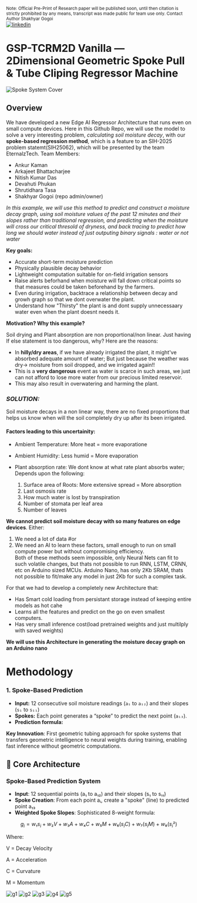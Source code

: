 <sub>Note: Official Pre-Print of Research paper will be published soon, until then citation is strictly prohibited by any means, transcript was made public for team use only. Contact Author Shakhyar Gogoi</sub> 
\
[![linkedin](https://img.shields.io/badge/linkedin-0A66C2?style=for-the-badge&logo=linkedin&logoColor=white)](wwww.linkedin.com/in/shakhyar-gogoi)


# GSP-TCRM2D Vanilla &mdash; 2Dimensional Geometric Spoke Pull & Tube Cliping Regressor Machine



![Spoke System Cover](spoke_system_cover.png)

## Overview

We have developed a new Edge AI Regressor Architecture that runs even on small compute devices. Here in this Github Repo, we will use the model to solve a very interesting problem, *calculating soil moisture decay*, with our **spoke-based regression method**, which is a feature to an SIH-2025 problem statemt(SIH25062), which will be presented by the team EternalzTech.
Team Members:
- Ankur Kaman
- Arkajeet Bhattacharjee
- Nitish Kumar Das
- Devahuti Phukan
- Shrutidhara Tasa
- Shakhyar Gogoi (repo admin/owner)

*In this example, we will use this method to predict and construct a moisture decay graph, using soil moisture values of the past 12 minutes and their slopes rather than traditional regression, and predicting when the moisture will cross our critical thresold of dryness, and back tracing to predict how long we should water instead of just outputing binary signals : water or not water*

**Key goals:**
- Accurate short-term moisture prediction  
- Physically plausible decay behavior  
- Lightweight computation suitable for on-field irrigation sensors
- Raise alerts beforhand when moisture will fall down critical points so that measures could be taken beforehand by the farmers.
- Even during irrigation, backtrace a relationship between decay and growh graph so that we dont overwater the plant.
- Understand how "Thirsty" the plant is and dont supply unnecessaary water even when the plant doesnt needs it.

**Motivation? Why this example?**

Soil drying and Plant absorption are non proportional/non linear. Just having If else statement is too dangerous, why? Here are the reasons:
- In **hilly/dry areas**, if we have already irrigated the plant, it might've absorbed adequate amount of water; But just because the weather was dry-> moisture from soil dropped, and we irrigated again!!
- This is a **very dangerous** event as water is scarce in such areas, we just can not afford to lose more water from our precious limited reservoir.
- This may also result in overwatering and harming the plant.


### ***SOLUTION:***

Soil moisture decays in a non linear way, there are no fixed proportions that helps us know when will the soil completely dry up after its been irrigated. 

#### Factors leading to this uncertainity:
- Ambient Temperature: More heat =  more evaporatione
- Ambient Humidity: Less humid = More evaporation
- Plant absorption rate: We dont know at what rate plant absorbs water; Depends upon the following:

    1. Surface area of Roots: More extensive spread  = More absorption
    2. Last osmosis rate
    3. How much water is lost by transpiration
    4. Number of stomata per leaf area
    5. Number of leaves
 
**We cannot predict soil moisture decay with so many features on edge devices**. Either: 
1. We need a lot of data #or
2. We need an AI to learn these factors, small enough to run on small compute power but without compromising efficiency.
\
Both of these methods seem impossible, only Neural Nets can fit to such volatile changes, but thats not possible to run RNN, LSTM, CRNN, etc on Arduino sized MCUs. Arduino Nano, has only 2Kb SRAM, thats not possible to fit/make any model in just 2Kb for such a complex task.

For that we had to develop a completely new Architecture that:
- Has Smart cold loading from persistant storage instead of keeping entire models as hot cahe
- Learns all the features and predict on the go on even smallest computers.
- Has very small inference cost(load pretrained weights and just multilply with saved weights)

**We will use this Architecture in generating the moisture decay graph on an Arduino nano**

# Methodology

### 1. Spoke-Based Prediction
- **Input:** 12 consecutive soil moisture readings (`a₁` to `a₁₂`) and their slopes (`s₁` to `s₁₁`)  
- **Spokes:** Each point generates a “spoke” to predict the next point (`a₁₃`).  
- **Prediction formula:**

**Key Innovation**: First geometric tubing approach for spoke systems that transfers geometric intelligence to neural weights during training, enabling fast inference without geometric computations.

## 🎯 Core Architecture

### Spoke-Based Prediction System
- **Input**: 12 sequential points (a₁ to a₁₂) and their slopes (s₁ to s₁₁)
- **Spoke Creation**: From each point aᵢ, create a "spoke" (line) to predicted point a₁₃
- **Weighted Spoke Slopes**: Sophisticated 8-weight formula:

```math
g_i = w₁s_i + w₂V + w₃A + w₄C + w₅M + w₆(s_iC) + w₇(s_iM) + w₈(s_i²)
```
Where:

V = Decay Velocity

A = Acceleration

C = Curvature

M = Momentum


![g1](g1.png)
![g2](g2.png)
![g3](g3.png)
![g4](g4.png)
![g5](g5.png)
